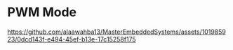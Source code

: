 
# PWM Mode 



https://github.com/alaawahba13/MasterEmbeddedSystems/assets/101985923/0dcd143f-e494-45ef-b13e-17c15258f175

